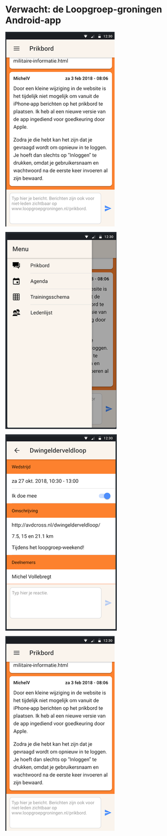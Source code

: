 # Verwacht: de Loopgroep-groningen Android-app


![prikbord](https://raw.githubusercontent.com/mvollebregt/loopgroepgroningen/master/docs/prikbord.png "prikbord")

![menu](https://raw.githubusercontent.com/mvollebregt/loopgroepgroningen/master/docs/menu.png "menu")

![evenement](https://raw.githubusercontent.com/mvollebregt/loopgroepgroningen/master/docs/evenement.png "evenement")

![schema](https://raw.githubusercontent.com/mvollebregt/loopgroepgroningen/master/docs/prikbord.png "schema")
